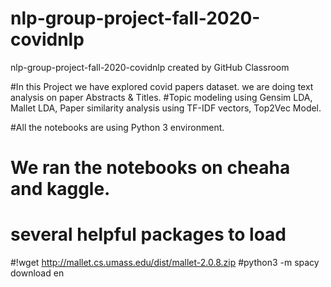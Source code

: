 # nlp-group-project-fall-2020-covidnlp
nlp-group-project-fall-2020-covidnlp created by GitHub Classroom

#In this Project we have explored covid papers dataset. we are doing text analysis on paper Abstracts & Titles. 
#Topic modeling using Gensim LDA, Mallet LDA, Paper similarity analysis using TF-IDF vectors, Top2Vec Model.

#All the notebooks are using Python 3 environment.
# We ran the notebooks on cheaha and kaggle.
# several helpful packages to load
#!wget http://mallet.cs.umass.edu/dist/mallet-2.0.8.zip
#python3 -m spacy download en

